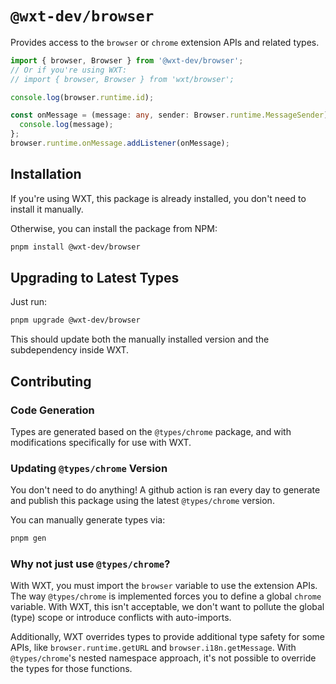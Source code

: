 # `@wxt-dev/browser`

Provides access to the `browser` or `chrome` extension APIs and related types.

```ts
import { browser, Browser } from '@wxt-dev/browser';
// Or if you're using WXT:
// import { browser, Browser } from 'wxt/browser';

console.log(browser.runtime.id);

const onMessage = (message: any, sender: Browser.runtime.MessageSender) => {
  console.log(message);
};
browser.runtime.onMessage.addListener(onMessage);
```

## Installation

If you're using WXT, this package is already installed, you don't need to install it manually.

Otherwise, you can install the package from NPM:

```sh
pnpm install @wxt-dev/browser
```

## Upgrading to Latest Types

Just run:

```sh
pnpm upgrade @wxt-dev/browser
```

This should update both the manually installed version and the subdependency inside WXT.

## Contributing

### Code Generation

Types are generated based on the `@types/chrome` package, and with modifications specifically for use with WXT.

### Updating `@types/chrome` Version

You don't need to do anything! A github action is ran every day to generate and publish this package using the latest `@types/chrome` version.

You can manually generate types via:

```sh
pnpm gen
```

### Why not just use `@types/chrome`?

With WXT, you must import the `browser` variable to use the extension APIs. The way `@types/chrome` is implemented forces you to define a global `chrome` variable. With WXT, this isn't acceptable, we don't want to pollute the global (type) scope or introduce conflicts with auto-imports.

Additionally, WXT overrides types to provide additional type safety for some APIs, like `browser.runtime.getURL` and `browser.i18n.getMessage`. With `@types/chrome`'s nested namespace approach, it's not possible to override the types for those functions.
